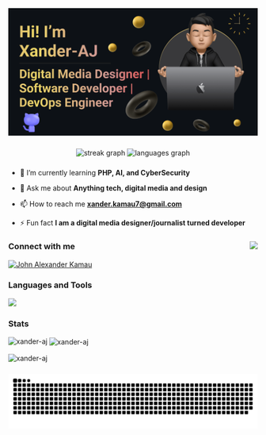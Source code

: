<div align="right">
    <img src="./README.png" alt="John Alexander Kamau"  />
</div>

###

<div align="center">
  <img src="https://streak-stats.demolab.com?user=Xander-AJ&locale=en&mode=daily&theme=tokyonight&hide_border=false&border_radius=5" height="150" alt="streak graph"  />
  <img src="https://github-readme-stats.vercel.app/api/top-langs?username=Xander-AJ&locale=en&hide_title=false&layout=compact&card_width=320&langs_count=5&theme=dracula&hide_border=false" height="150" alt="languages graph"  />
</div>

###

- 🌱 I’m currently learning **PHP, AI, and CyberSecurity**

- 💬 Ask me about **Anything tech, digital media and design**

- 📫 How to reach me **xander.kamau7@gmail.com**

- ⚡ Fun fact **I am a digital media designer/journalist turned developer**

###

<img align="right" height="150" src="https://media.giphy.com/media/oFYKw5OTZBZzVONpUh/giphy.gif?cid=790b7611a9ynv52eg5e5rg6gokamwirc1o3qkbxr9wfrwl59&ep=v1_gifs_search&rid=giphy.gif&ct=g"  />

###

<h3 align="left">Connect with me</h3>
<p align="left">
<a href="https://www.linkedin.com/in/john-alexander-kamau-301821a5/<" target="blank"><img align="center" src="https://raw.githubusercontent.com/rahuldkjain/github-profile-readme-generator/master/src/images/icons/Social/linked-in-alt.svg" alt="John Alexander Kamau" height="30" width="40" /></a>
</p>

<h3 align="left">Languages and Tools</h3>
  <img src="https://skillicons.dev/icons?i=react,mui,html,css,tailwind,nodejs,python,javascript,typescript,express,mongodb,sqlite,flask,django,git,postgres,jenkins,docker,ansible" />

<h3 align="left">Stats</h3>
<p><img align="left" src="https://github-readme-stats.vercel.app/api/top-langs?username=xander-aj&show_icons=true&locale=en&layout=compact&theme=react&border_radius=10&size_weight=0.5&count_weight=0.5" alt="xander-aj" /></p>

<p>&nbsp;<img align="center" src="https://github-readme-stats.vercel.app/api?username=xander-aj&locale=en&count_private=true&show_icons=true&theme=react&rank_icon=github&border_radius=10" alt="xander-aj" /></p>

<p><img align="center" src="https://github-readme-streak-stats.herokuapp.com/?user=xander-aj&count_private=true&theme=react&border_radius=10"" alt="xander-aj" /></p>

###

<picture>
  <source
    media="(prefers-color-scheme: dark)"
    srcset="https://github.com/will-wagura/will-wagura/blob/output/github-contribution-grid-snake-dark.svg"
  />
  <source
    media="(prefers-color-scheme: light)"
    srcset="https://github.com/will-wagura/will-wagura/blob/output/github-contribution-grid-snake.svg"
  />
  <img
    alt="github contribution grid snake animation"
    src="https://github.com/will-wagura/will-wagura/blob/output/github-contribution-grid-snake.svg"
  />
</picture>

###
